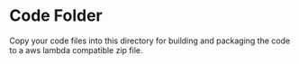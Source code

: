 # Code Folder

Copy your code files into this directory for building and packaging the code to a aws lambda compatible zip file.